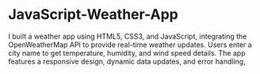 # JavaScript-Weather-App
I built a weather app using HTML5, CSS3, and JavaScript, integrating the OpenWeatherMap API to provide real-time weather updates. Users enter a city name to get temperature, humidity, and wind speed details. The app features a responsive design, dynamic data updates, and error handling, 
